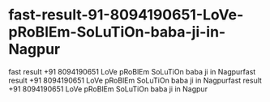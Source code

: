 # fast-result-91-8094190651-LoVe-pRoBlEm-SoLuTiOn-baba-ji-in-Nagpur
fast result +91 8094190651 LoVe pRoBlEm SoLuTiOn baba ji in Nagpurfast result +91 8094190651 LoVe pRoBlEm SoLuTiOn baba ji in Nagpurfast result +91 8094190651 LoVe pRoBlEm SoLuTiOn baba ji in Nagpur
